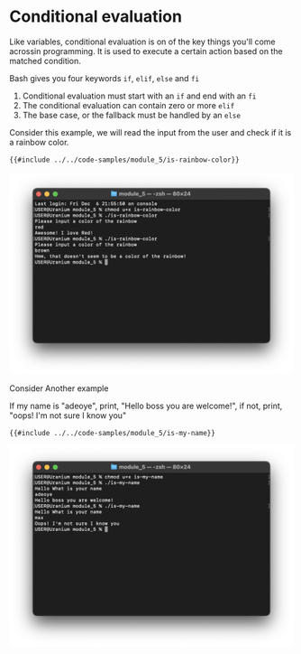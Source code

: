 # Conditional evaluation

Like variables, conditional evaluation is on of the key things you'll come acrossin
programming. It is used to execute a certain action based on the matched
condition.

Bash gives you four keywords `if`, `elif`, `else` and `fi`

1. Conditional evaluation must start with an `if` and end with an `fi`
2. The conditional evaluation can contain zero or more `elif`
3. The base case, or the fallback must be handled by an `else`

Consider this example, we will read the input from the user and check if it is a rainbow color.

```sh
{{#include ../../code-samples/module_5/is-rainbow-color}}
```

![rainbow](../../assets/shell-scripting/module_5_is-rainbow-color.png)

Consider Another example

If my name is "adeoye", print, "Hello boss you are welcome!", if not, print,
"oops! I'm not sure I know you"

```sh
{{#include ../../code-samples/module_5/is-my-name}}
```

![is my name](../../assets/shell-scripting/module_5-is-my-name.png)
